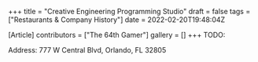 +++
title = "Creative Engineering Programming Studio"
draft = false
tags = ["Restaurants & Company History"]
date = 2022-02-20T19:48:04Z

[Article]
contributors = ["The 64th Gamer"]
gallery = []
+++
TODO:

Address: 777 W Central Blvd, Orlando, FL 32805